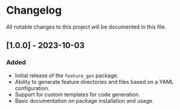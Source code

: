 # Changelog

All notable changes to this project will be documented in this file.

## [1.0.0] - 2023-10-03
### Added
- Initial release of the `feature_gen` package.
- Ability to generate feature directories and files based on a YAML configuration.
- Support for custom templates for code generation.
- Basic documentation on package installation and usage.
